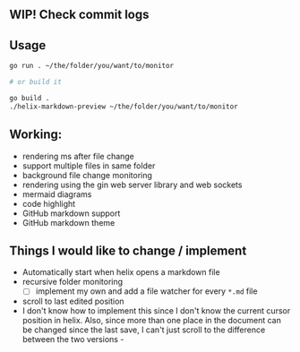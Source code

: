 ## WIP! Check commit logs 

## Usage

```bash
go run . ~/the/folder/you/want/to/monitor

# or build it 

go build . 
./helix-markdown-preview ~/the/folder/you/want/to/monitor
```

## Working: 

- rendering ms after file change
- support multiple files in same folder
- background file change monitoring 
- rendering using the gin web server library and web sockets
- mermaid diagrams 
- code highlight
- GitHub markdown support 
- GitHub markdown theme

## Things I would like to change / implement

- Automatically start when helix opens a markdown file
- recursive folder monitoring
  - [ ] implement my own and add a file watcher for every `*.md` file
- scroll to last edited position
- I don't know how to implement this since I don't know the current cursor position in helix. Also, since more than one place in the document can be changed since the last save, I can't just scroll to the difference between the two versions  - 
